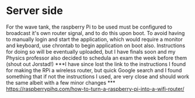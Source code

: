 # Server side
For the wave tank, the raspberry Pi to be used must be configured to broadcast it's own router signal, and to do this upon boot.
To avoid having to manually login and start the application, which would require a monitor and keyboard, use chrontab to begin application on boot also. Instructions for doing so will be eventually uploaded, but I have finals soon and my Physics professor also decided to schedula an exam the week before them (shout out Jorstad!)
 ***I have since lost the link to the instructions I found for making the RPi a wireless router, but quick Google search and I found something that if not the instructions I used, are very close and should work the same albeit with a few minor changes ***
 https://raspberrypihq.com/how-to-turn-a-raspberry-pi-into-a-wifi-router/
